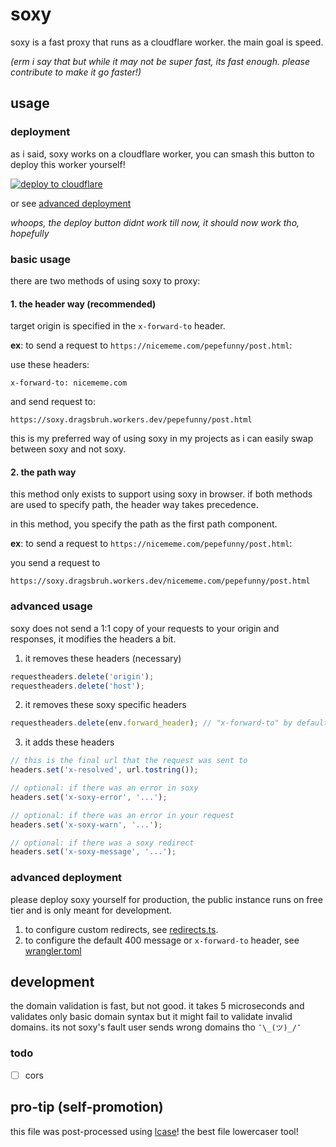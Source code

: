 # soxy

soxy is a fast proxy that runs as a cloudflare worker. the main goal is speed.

_(erm i say that but while it may not be super fast, its fast enough. please contribute to make it go faster!)_

## usage

### deployment

as i said, soxy works on a cloudflare worker, you can smash this button to deploy this worker yourself!

[![deploy to cloudflare](https://deploy.workers.cloudflare.com/button)](https://deploy.workers.cloudflare.com/?url=https://github.com/dragsbruh/soxy)

or see [advanced deployment](#advanced-deployment)

_whoops, the deploy button didnt work till now, it should now work tho, hopefully_

### basic usage

there are two methods of using soxy to proxy:

#### 1. the header way (recommended)

target origin is specified in the `x-forward-to` header.

**ex**: to send a request to `https://nicememe.com/pepefunny/post.html`:

use these headers:

```
x-forward-to: nicememe.com
```

and send request to:

```
https://soxy.dragsbruh.workers.dev/pepefunny/post.html
```

this is my preferred way of using soxy in my projects as i can easily swap between soxy and not soxy.

#### 2. the path way

this method only exists to support using soxy in browser. if both methods are used to specify path, the header way takes precedence.

in this method, you specify the path as the first path component.

**ex**: to send a request to `https://nicememe.com/pepefunny/post.html`:

you send a request to

```
https://soxy.dragsbruh.workers.dev/nicememe.com/pepefunny/post.html
```

### advanced usage

soxy does not send a 1:1 copy of your requests to your origin and responses, it modifies the headers a bit.

1. it removes these headers (necessary)

```ts
requestheaders.delete('origin');
requestheaders.delete('host');
```

2. it removes these soxy specific headers

```ts
requestheaders.delete(env.forward_header); // "x-forward-to" by default.
```

3. it adds these headers

```ts
// this is the final url that the request was sent to
headers.set('x-resolved', url.tostring());

// optional: if there was an error in soxy
headers.set('x-soxy-error', '...');

// optional: if there was an error in your request
headers.set('x-soxy-warn', '...');

// optional: if there was a soxy redirect
headers.set('x-soxy-message', '...');
```

### advanced deployment

please deploy soxy yourself for production, the public instance runs on free tier and is only meant for development.

1. to configure custom redirects, see [redirects.ts](./src/redirects.ts).
2. to configure the default 400 message or `x-forward-to` header, see [wrangler.toml](./wrangler.toml)

## development

the domain validation is fast, but not good. it takes 5 microseconds and validates only basic domain syntax but it might fail to validate invalid domains.
its not soxy's fault user sends wrong domains tho `¯\_(ツ)_/¯`

### todo

- [ ] cors

## pro-tip (self-promotion)

this file was post-processed using [lcase](https://github.com/dragsbruh/lcase)! the best file lowercaser tool!
